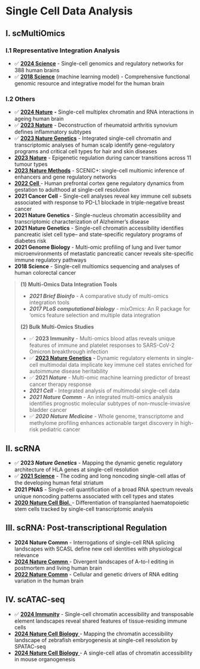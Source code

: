 # Single Cell Data Analysis

## I. scMultiOmics

### I.1 Representative Integration Analysis

* ✅ [**2024 Science**](https://www.science.org/doi/10.1126/science.adi5199) - Single-cell genomics and regulatory networks for 388 human brains
* ✅ [**2018 Science**](https://www.science.org/doi/10.1126/science.aat8464) (machine learning model) - Comprehensive functional genomic resource and integrative model for the human brain

### I.2 Others

* ✅ [**2024 Nature**](https://www.nature.com/articles/s41586-024-07239-w) **-** Single-cell multiplex chromatin and RNA interactions in ageing human brain
* ✅ [**2023 Nature**](https://www.nature.com/articles/s41586-023-06708-y) - Deconstruction of rheumatoid arthritis synovium defines inflammatory subtypes
* ✅ [**2023 Nature Genetics**](https://www.nature.com/articles/s41588-023-01445-4) _-_ Integrated single-cell chromatin and transcriptomic analyses of human scalp identify gene-regulatory programs and critical cell types for hair and skin diseases
* [**2023 Nature**](https://www.nature.com/articles/s41586-023-06682-5) - Epigenetic regulation during cancer transitions across 11 tumour types
* [**2023 Nature Methods**](https://www.nature.com/articles/s41592-023-01938-4) - SCENIC+: single-cell multiomic inference of enhancers and gene regulatory networks
* [**2022 Cell** ](https://pubmed.ncbi.nlm.nih.gov/36318921/)- Human prefrontal cortex gene regulatory dynamics from gestation to adulthood at single-cell resolution
* **2021 Cancer Cell** - Single-cell analyses reveal key immune cell subsets associated with response to PD-L1 blockade in triple-negative breast cancer
* **2021 Nature Genetics** - Single-nucleus chromatin accessibility and transcriptomic characterization of Alzheimer’s disease&#x20;
* **2021 Nature Genetics** - Single-cell chromatin accessibility identifies pancreatic islet cell type– and state-specific regulatory programs of diabetes risk
* **2021 Genome Biology** - Multi-omic profiling of lung and liver tumor microenvironments of metastatic pancreatic cancer reveals site-specific immune regulatory pathways
* **2018 Science** - Single-cell multiomics sequencing and analyses of human colorectal cancer

> **(1) Multi-Omics Data Integration Tools**
>
> * _**2021 Brief Bioinfo**_ - A comparative study of multi-omics integration tools
> * _**2017 PLoS computational biology**_ - mixOmics: An R package for ‘omics feature selection and multiple data integration
>
> **(2) Bulk Multi-Omics Studies**
>
> * ✅ **2023 Immunity** - Multi-omics blood atlas reveals unique features of immune and platelet responses to SARS-CoV-2 Omicron breakthrough infection
> * ✅  [**2023 Nature Genetics**](https://www.nature.com/articles/s41588-023-01577-7) **-** Dynamic regulatory elements in single-cell multimodal data implicate key immune cell states enriched for autoimmune disease heritability
> * ✅  **2021&#x20;**_**Nature**_ - Multi-omic machine learning predictor of breast cancer therapy response
> * _**2021 Cell**_ - Integrated analysis of multimodal single-cell data
> * _**2021 Nature Commn**_ - An integrated multi-omics analysis identifies prognostic molecular subtypes of non-muscle-invasive bladder cancer
> * ✅  _**2020 Nature Medicine**_ - Whole genome, transcriptome and methylome profiling enhances actionable target discovery in high-risk pediatric cancer



## II. scRNA

* ✅ **2023&#x20;**_**Nature Genetics**_ - Mapping the dynamic genetic regulatory architecture of HLA genes at single-cell resolution&#x20;
* ✅ [**2021 Science**](https://www.science.org/doi/10.1126/science.abf5759) - The coding and long noncoding single-cell atlas of the developing human fetal striatum
* **2021 PNAS** - Single-cell quantiﬁcation of a broad RNA spectrum reveals unique noncoding patterns associated with cell types and states
* [**2020 Nature Cell Biol.** ](https://www.nature.com/articles/s41556-020-0512-1)- Differentiation of transplanted haematopoietic stem cells tracked by single-cell transcriptomic analysis

## III. scRNA: Post-transcriptional Regulation&#x20;

* **2024 Nature Commn** - Interrogations of single-cell RNA splicing landscapes with SCASL define new cell identities with physiological relevance
* [**2024 Nature Commn** ](https://www.nature.com/articles/s41467-024-49268-z)- Divergent landscapes of A-to-I editing in postmortem and living human brain
* [**2022 Nature Commn**](https://www.nature.com/articles/s41467-022-30531-0) - Cellular and genetic drivers of RNA editing variation in the human brain

## IV. scATAC-seq

* ✅ [**2024 Immunity**](https://doi.org/10.1016/j.immuni.2024.06.015) -  Single-cell chromatin accessibility and transposable element landscapes reveal shared features of tissue-residing immune cells
* [**2024 Nature Cell Biology** ](https://doi.org/10.1038/s41556-024-01449-0)- Mapping the chromatin accessibility landscape of zebrafish embryogenesis at single-cell resolution by SPATAC-seq
* [**2024 Nature Cell Biology** ](https://doi.org/10.1038/s41556-024-01435-6)- A single-cell atlas of chromatin accessibility in mouse organogenesis

